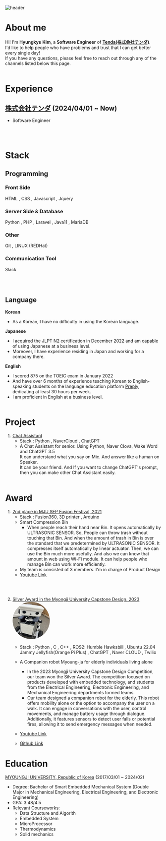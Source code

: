 ![header](https://capsule-render.vercel.app/api?type=waving&color=auto&height=200&text=初めまして！)

# About me

Hi! I'm <b>Hyungkyu Kim</b>, a <b>Software Engineer</b> of <b>[Tenda(株式会社テンダ)](https://www.tenda.co.jp/)</b>.  
I'd like to help people who have problems and trust that I can get better every single day!     
If you have any questions, please feel free to reach out through any of the channels listed below this page. 
<br></br>

# Experience

## [株式会社テンダ](https://www.tenda.co.jp/) (2024/04/01 ~ Now)
- Software Engineer

<br></br>

# Stack
## Programming
### Front Side
HTML , CSS , Javascript , Jquery

### Server Side & Database
Python , PHP , Laravel , Java11 , MariaDB

### Other 
Git , LINUX (REDHat)

### Communication Tool
Slack

<br></br>

## Language
<b>Korean</b>
- As a Korean, I have no difficulty in using the Korean language.

<b>Japanese</b>
- I acquired the JLPT N2 certification in December 2022 and am capable of using Japanese at a business level. 
- Moreover, I have experience residing in Japan and working for a company there.

<b>English</b>
- I scored 875 on the TOEIC exam in January 2022 
- And have over 6 months of experience teaching Korean to English-speaking students on the language education platform [Preply](https://preply.com/), dedicating at least 30 hours per week. 
- I am proficient in English at a business level.
<br></br>

# Project
1. [Chat Assistant](https://github.com/HyungkyuKimDev/Chat_Assistant)
    - Stack : Python , NaverCloud , ChatGPT
    - A Chat Assistant for senior. Using Python, Naver Clova, Wake Word and ChatGPT 3.5   
    It can understand what you say on Mic. And answer like a human on Speaker.    
    It can be your friend. And If you want to change ChatGPT's prompt, then you can make other Chat Assistant easily.
<br></br>


# Award
1. [2nd place in MJU SEP Fusion Festival, 2021](https://www.mju.ac.kr/eciems/index.do)   
    - Stack : Fusion360, 3D printer , Arduino
    - Smart Compression Bin
        - When people reach their hand near Bin. It opens automatically by ULTRASONIC SENSOR.
            So, People can throw trash without touching that Bin.
            And when the amount of trash in Bin is over the standard that we predetermined by ULTRASONIC SENSOR.
            It compresses itself automatically by linear actuator. Then, we can use the Bin much more usefully.
            And also we can know that amount in web using Wi-Fi module. It can help people who manage Bin can work more efficiently.
    - My team is consisted of 3 members. I'm in charge of Product Design
    - [Youtube Link](https://www.youtube.com/watch?v=JbwHst7UF98&ab_channel=%EA%B9%80%ED%98%95%EA%B7%9C)

<br></br>

2. [Silver Award in the Myongji University Capstone Design, 2023](https://www.mju.ac.kr/eciems/index.do)    
    <a src="https://github.com/MJU-Capstone-PetRobot/mjbot_2023"><img src="./img/robot_mj.jpg" width="120px" height="120px" style="border-radius:70%"></a>
    - Stack : Python , C , C++ , ROS2: Humble Hawksbill , Ubuntu 22.04 Jammy Jellyfish(Orange Pi Plus) , ChatGPT , Naver CLOUD , Twilio      
    - A Companion robot Myoung-ja for elderly individuals living alone   
        - In the 2023 Myongji University Capstone Design Competition, our team won the Silver Award. The competition focused on products developed with embedded technology, and students from the Electrical Engineering, Electronic Engineering, and Mechanical Engineering departments formed teams.
        - Our team designed a companion robot for the elderly. This robot offers mobility alone or the option to accompany the user on a walk. It can engage in conversations with the user, control movements, and manage battery usage through dialogue. Additionally, it features sensors to detect user falls or potential fires, allowing it to send emergency messages when needed.

    - [Youtube Link](https://youtu.be/FfN0cjAcmhg)
    - [Github Link](https://github.com/MJU-Capstone-PetRobot/mjbot_2023)

# Education
[MYOUNGJI UNIVERSITY, Republic of Korea](https://www.mju.ac.kr/mjukr/index.do) (2017/03/01 ~ 2024/02)
- Degree: Bachelor of Smart Embedded Mechanical System (Double Major in Mechanical Engineering, Electrical Engineering, and Electronic Engineering)   
- GPA: 3.48/4.5
- Relevant Courseworks:
    - Data Structure and Algorith
    - Embedded System
    - MicroProcessor
    - Thermodynamics
    - Solid mechanics
<br></br>

